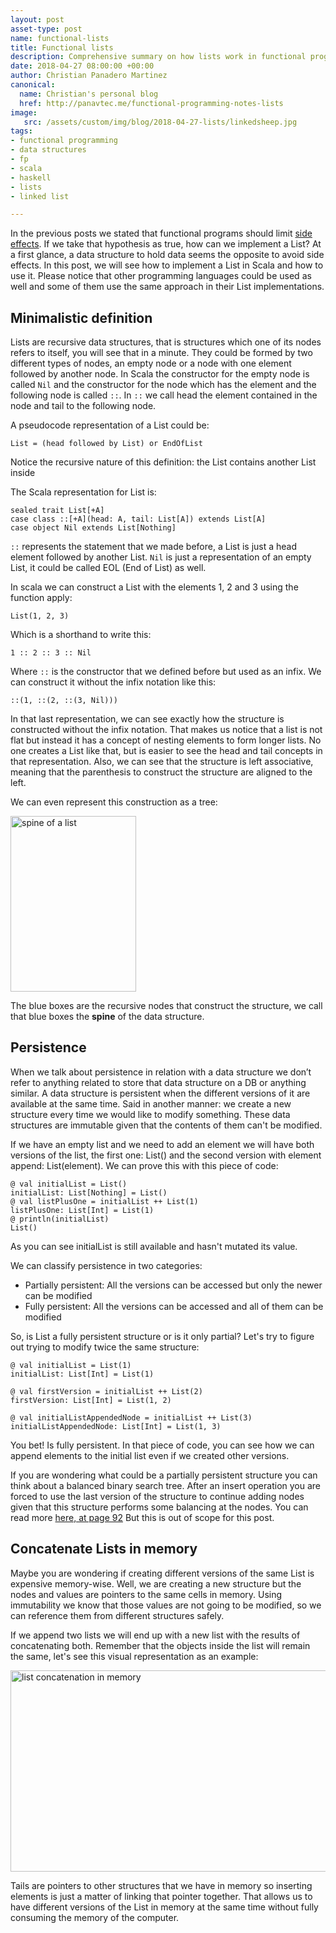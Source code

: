 ```yaml
---
layout: post
asset-type: post
name: functional-lists
title: Functional lists
description: Comprehensive summary on how lists work in functional programming
date: 2018-04-27 08:00:00 +00:00
author: Christian Panadero Martinez
canonical:
  name: Christian's personal blog
  href: http://panavtec.me/functional-programming-notes-lists
image:
   src: /assets/custom/img/blog/2018-04-27-lists/linkedsheep.jpg
tags:
- functional programming
- data structures
- fp
- scala
- haskell
- lists
- linked list

---
```

In the previous posts we stated that functional programs should limit <a href="https://codurance.com/2017/11/02/side-effects/">side effects</a>. If we take that hypothesis as  true, how can we implement a List? At a first glance, a data structure to hold data seems the opposite to avoid side effects. In this post, we will see how to implement a List in Scala and how to use it. Please notice that other programming languages could be used as well and some of them use the same approach in their List implementations.

<h2>Minimalistic definition</h2>
Lists are recursive data structures, that is structures which one of its nodes refers to itself, you will see that in a minute.
They could be formed by two different types of nodes, an empty node or a node with one element followed by another node. In Scala the constructor for the empty node is called <span style="padding:0;" class="prettyprint"><code>Nil</code></span> and the constructor for the node which has the element and the following node is called <span style="padding:0;" class="prettyprint"><code>::</code></span>. In <span style="padding:0;" class="prettyprint"><code>::</code></span> we call head the element contained in the node and tail to the following node.

A pseudocode representation of a List could be:

<pre class="prettyprint"><code>List = (head followed by List) or EndOfList</code></pre>Notice the recursive nature of this definition: the List contains another List inside

The Scala representation for List is:

<pre class="prettyprint"><code>sealed trait List[+A]
case class ::[+A](head: A, tail: List[A]) extends List[A]
case object Nil extends List[Nothing]
</code></pre>

<span style="padding:0;" class="prettyprint"><code>::</code></span> represents the statement that we made before, a List is just a head element followed by another List. <span style="padding:0;" class="prettyprint"><code>Nil</code></span> is just a representation of an empty List, it could be called EOL (End of List) as well.

In scala we can construct a List with the elements 1, 2 and 3 using the function apply:

<pre class="prettyprint"><code>List(1, 2, 3)
</code></pre>

Which is a shorthand to write this:

<pre class="prettyprint"><code>1 :: 2 :: 3 :: Nil
</code></pre>

Where <span style="padding:0;" class="prettyprint"><code>::</code></span> is the constructor that we defined before but used as an infix. We can construct it without the infix notation like this:

<pre class="prettyprint"><code>::(1, ::(2, ::(3, Nil)))
</code></pre>

In that last representation, we can see exactly how the structure is constructed without the infix notation. That makes us notice that a list is not flat but instead it has a concept of nesting elements to form longer lists. No one creates a List like that, but is easier to see the head and tail concepts in that representation. Also, we can see that the structure is left associative, meaning that the parenthesis to construct the structure are aligned to the left.

We can even represent this construction as a tree:

<img src="{{ site.baseurl }}/assets/custom/img/blog/2018-04-27-lists/spine.png" alt="spine of a list" width="201" height="281" class="img-responsive" />

The blue boxes are the recursive nodes that construct the structure, we call that blue boxes the <b>spine</b> of the data structure.

<h2>Persistence</h2>
When we talk about persistence in relation with a data structure we don’t refer to anything related to store that data structure on a DB or anything similar. A data structure is persistent when the different versions of it are available at the same time. Said in another manner: we create a new structure every time we would like to modify something. These data structures are immutable given that the contents of them can't be modified.

If we have an empty list and we need to add an element we will have both versions of the list, the first one: List() and the second version with element append: List(element). We can prove this with this piece of code:

<pre class="prettyprint"><code>@ val initialList = List() 
initialList: List[Nothing] = List()
@ val listPlusOne = initialList ++ List(1) 
listPlusOne: List[Int] = List(1)
@ println(initialList) 
List()
</code></pre>
As you can see initialList is still available and hasn't mutated its value.

We can classify persistence in two categories:

<ul>
<li>Partially persistent: All the versions can be accessed but only the newer can be modified</li>
<li>Fully persistent: All the versions can be accessed and all of them can be modified</li>
</ul>

So, is List a fully persistent structure or is it only partial? Let's try to figure out trying to modify twice the same structure:

<pre class="prettyprint"><code>@ val initialList = List(1) 
initialList: List[Int] = List(1)

@ val firstVersion = initialList ++ List(2) 
firstVersion: List[Int] = List(1, 2)

@ val initialListAppendedNode = initialList ++ List(3) 
initialListAppendedNode: List[Int] = List(1, 3)
</code></pre>

You bet! Is fully persistent. In that piece of code, you can see how we can append elements to the initial list even if we created other versions.

If you are wondering what could be a partially persistent structure you can think about a balanced binary search tree. After an insert operation you are forced to use the last version of the structure to continue adding nodes given that this structure performs some balancing at the nodes. You can read more <a href="https://www.cs.cmu.edu/~sleator/papers/another-persistence.pdf">here, at page 92</a> But this is out of scope for this post.

<h2>Concatenate Lists in memory</h2>
Maybe you are wondering if creating different versions of the same List is expensive memory-wise. Well, we are creating a new structure but the nodes and values are pointers to the same cells in memory. Using immutability we know that those values are not going to be modified, so we can reference them from different structures safely.

If we append two lists we will end up with a new list with the results of concatenating both. Remember that the objects inside the list will remain the same, let's see this visual representation as an example:

<img src="{{ site.baseurl }}/assets/custom/img/blog/2018-04-27-lists/concatlist.png" alt="list concatenation in memory" width="816" height="322" class="img-responsive" />

Tails are pointers to other structures that we have in memory so inserting elements is just a matter of linking that pointer together. That allows us to have different versions of the List in memory at the same time without fully consuming the memory of the computer.

